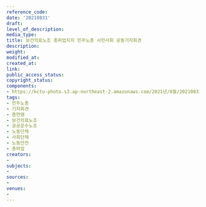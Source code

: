 ```yaml
---
reference_code: 
date: '20210831'
draft: 
level_of_description: 
media_type: 
title: 보건의료노조 총파업지지 민주노총 시민사회 공동기자회견
description: 
weight: 
modified_at: 
created_at: 
link: 
public_access_status: 
copyright_status: 
components:
- https://kctu-photo.s3.ap-northeast-2.amazonaws.com/2021년/8월/20210831-보건의료노조+총파업지지+민주노총+시민사회+공동기자회견_민주노총_기자회견_총연맹_보건의료노조_공공운수노조_노동단체_사회단체_노동안전_총파업/_1D20453.jpg
tags:
- 민주노총
- 기자회견
- 총연맹
- 보건의료노조
- 공공운수노조
- 노동단체
- 사회단체
- 노동안전
- 총파업
creators:
- 
subjects:
- 
sources:
- 
venues:
- 
---
```

